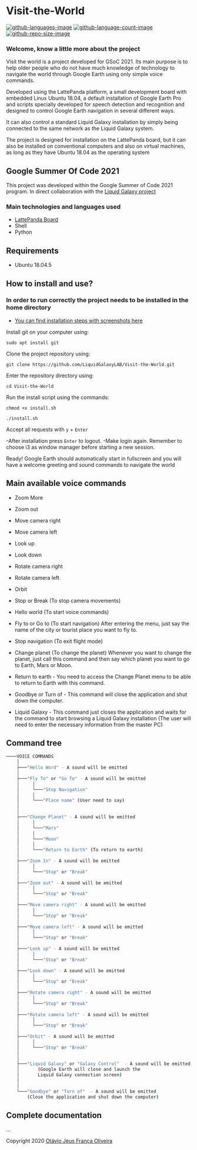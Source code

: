 # Visit-the-World
 [![github-languages-image](https://img.shields.io/github/languages/top/LiquidGalaxyLAB/Visit-the-World.svg?color=green)]() [![github-language-count-image](https://img.shields.io/github/languages/count/LiquidGalaxyLAB/Visit-the-World.svg)]()  [![github-repo-size-image](https://img.shields.io/github/repo-size/LiquidGalaxyLAB/Visit-the-World.svg?color=yellow)]()
 
 ### __Welcome, know a little more about the project__

Visit the world is a project developed for GSoC 2021. Its main purpose is to help older people who do not have much knowledge of technology to navigate the world through Google Earth using only simple voice commands.

Developed using the LattePanda platform, a small development board with embedded Linux Ubuntu 18.04, a default installation of Google Earth Pro and scripts specially developed for speech detection and recognition and designed to control Google Earth navigation in several different ways.

It can also control a standard Liquid Galaxy installation by simply being connected to the same network as the Liquid Galaxy system.

The project is designed for installation on the LattePanda board, but it can also be installed on conventional computers and also on virtual machines, as long as they have Ubuntu 18.04 as the operating system

 ## __Google Summer Of Code 2021__
 This project was developed within the Google Summer of Code 2021 program. In direct collaboration with the [Liquid Galaxy project](https://www.liquidgalaxy.eu/)

 
 ### Main technologies and languages used
 
* [LattePanda Board](https://www.dfrobot.com/product-1498.html)
* Shell
* Python

## Requirements

- Ubuntu 18.04.5

## How to install and use?

### In order to run correctly the project needs to be installed in the home directory


* [You can find installation steps with screenshots here](https://docs.google.com/document/d/1kjjwRms4x13-JX-QPY572D1IhWqd-q4JSdDNTWN9rs4/edit?usp=sharing)

Install git on your computer using:

`sudo apt install git`

Clone the project repository using:

`git clone https://github.com/LiquidGalaxyLAB/Visit-the-World.git`

Enter the repository directory using:

`cd Visit-the-World`

Run the install script using the commands:

`chmod +x install.sh`

`./install.sh`

Accept all requests with `y` + `Enter`

-After installation press `Enter` to logout.
-Make login again. 
 Remember to choose i3 as window manager before starting a new session.

Ready! Google Earth should automatically start in fullscreen and you will have a welcome greeting and sound commands to navigate the world

## Main available voice commands

- Zoom More
- Zoom out
- Move camera right
- Move camera left
- Look up
- Look down
- Rotate camera right
- Rotate camera left
- Orbit
- Stop or Break (To stop camera movements)

- Hello world (To start voice commands)
- Fly to or Go to (To start navigation) After entering the menu, just say the name of the city or tourist place you want to fly to.
- Stop navigation (To exit flight mode)
- Change planet (To change the planet) Whenever you want to change the planet, just call this command and then say which planet you want to go to Earth, Mars or Moon.
- Return to earth - You need to access the Change Planet menu to be able to return to Earth with this command.
- Goodbye or Turn of - This command will close the application and shut down the computer.
- Liquid Galaxy - This command just closes the application and waits for the command to start browsing a Liquid Galaxy installation (The user will need to enter the necessary information from the master PC)

## Command tree

```bash
────VOICE COMMANDS
    │
    ├───"Hello Word" - A sound will be emitted
    │
    ├───"Fly To" or "Go To" - A sound will be emitted
    │     │ 
    │     └───"Stop Navigation"
    │     │
    │     └───"Place name" (User need to say)
    │ 
    │           
    ├───"Change Planet" - A sound will be emitted
    │     │ 
    │     └───"Mars"
    │     │
    │     └───"Moon"
    │     │
    │     └───"Return to Earth" (To return to earth)
    │                   
    ├───"Zoom In" - A sound will be emitted
    │     │ 
    │     └───"Stop" or "Break"
    │ 
    ├───"Zoom out" - A sound will be emitted
    │     │ 
    │     └───"Stop" or "Break"
    │ 
    ├───"Move camera right" - A sound will be emitted
    │     │ 
    │     └───"Stop" or "Break"
    │ 
    ├───"Move camera left" - A sound will be emitted
    │     │ 
    │     └───"Stop" or "Break"
    │ 
    ├───"Look up" - A sound will be emitted
    │     │ 
    │     └───"Stop" or "Break"
    │ 
    ├───"Look down" - A sound will be emitted
    │     │ 
    │     └───"Stop" or "Break" 
    │ 
    ├───"Rotate camera right" - A sound will be emitted
    │     │ 
    │     └───"Stop" or "Break"
    │ 
    ├───"Rotate camera left" - A sound will be emitted
    │     │ 
    │     └───"Stop" or "Break"
    │ 
    ├───"Orbit" - A sound will be emitted
    │     │ 
    │     └───"Stop" or "Break"     
    │ 
    │ 
    ├───"Liquid Galaxy" or "Galaxy Control"  - A sound will be emitted
    │		(Google Earth will close and launch the 
    │		Liquid Galaxy connection screen)              
    │           
    │           
    └───"Goodbye" or "Turn of"  - A sound will be emitted
		(Close the application and shut down the computer) 
```

## Complete documentation
...


Copyright 2020 [Otávio Jeus França Oliveira](https://www.linkedin.com/in/otaviojfoliveira/)
